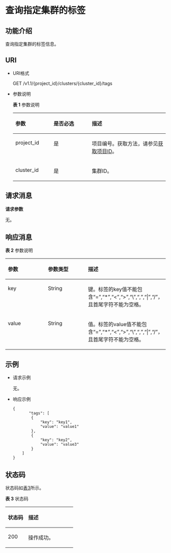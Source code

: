 # 查询指定集群的标签<a name="ZH-CN_TOPIC_0172486212"></a>

## 功能介绍<a name="s2dea9a4d93f74e39ba20cbedd4b7e8be"></a>

查询指定集群的标签信息。

## URI<a name="s61128a85a7bf43eea9d5e251476421e3"></a>

-   URI格式

    GET /v1.1/\{project\_id\}/clusters/\{cluster\_id\}/tags

-   参数说明

    **表 1**  参数说明

    <a name="t10d6a27e439748119bac5dba8ff725ee"></a>
    <table><thead align="left"><tr id="rc00b1d4d619d49578b746b159f6b14ef"><th class="cellrowborder" valign="top" width="25%" id="mcps1.2.4.1.1"><p id="aba577efd88e64045a07aecffdf6aa549"><a name="aba577efd88e64045a07aecffdf6aa549"></a><a name="aba577efd88e64045a07aecffdf6aa549"></a>参数</p>
    </th>
    <th class="cellrowborder" valign="top" width="25%" id="mcps1.2.4.1.2"><p id="zh-cn_topic_0110707083_p388412816227"><a name="zh-cn_topic_0110707083_p388412816227"></a><a name="zh-cn_topic_0110707083_p388412816227"></a>是否必选</p>
    </th>
    <th class="cellrowborder" valign="top" width="50%" id="mcps1.2.4.1.3"><p id="acb15181715474e73ac583c8ce5d0781e"><a name="acb15181715474e73ac583c8ce5d0781e"></a><a name="acb15181715474e73ac583c8ce5d0781e"></a>描述</p>
    </th>
    </tr>
    </thead>
    <tbody><tr id="r46543c343acf45a5838026f8b399eb51"><td class="cellrowborder" valign="top" width="25%" headers="mcps1.2.4.1.1 "><p id="a0b1454912a70443c8c7e81db3de6e78a"><a name="a0b1454912a70443c8c7e81db3de6e78a"></a><a name="a0b1454912a70443c8c7e81db3de6e78a"></a>project_id</p>
    </td>
    <td class="cellrowborder" valign="top" width="25%" headers="mcps1.2.4.1.2 "><p id="a216bc5b881df408a8c8ae8bf39ba85a0"><a name="a216bc5b881df408a8c8ae8bf39ba85a0"></a><a name="a216bc5b881df408a8c8ae8bf39ba85a0"></a>是</p>
    </td>
    <td class="cellrowborder" valign="top" width="50%" headers="mcps1.2.4.1.3 "><p id="a748e1bc3a75c4d91a7fc3722e0b9e6a8"><a name="a748e1bc3a75c4d91a7fc3722e0b9e6a8"></a><a name="a748e1bc3a75c4d91a7fc3722e0b9e6a8"></a>项目编号。获取方法，请参见<a href="获取项目ID.md">获取项目ID</a>。</p>
    </td>
    </tr>
    <tr id="rbc810e17a79b41bd8c797bf23c58abcb"><td class="cellrowborder" valign="top" width="25%" headers="mcps1.2.4.1.1 "><p id="zh-cn_topic_0110707083_p288462815221"><a name="zh-cn_topic_0110707083_p288462815221"></a><a name="zh-cn_topic_0110707083_p288462815221"></a>cluster_id</p>
    </td>
    <td class="cellrowborder" valign="top" width="25%" headers="mcps1.2.4.1.2 "><p id="ae2a3892ba1744cbaad8fe0694bec9afa"><a name="ae2a3892ba1744cbaad8fe0694bec9afa"></a><a name="ae2a3892ba1744cbaad8fe0694bec9afa"></a>是</p>
    </td>
    <td class="cellrowborder" valign="top" width="50%" headers="mcps1.2.4.1.3 "><p id="zh-cn_topic_0110707083_p78845285227"><a name="zh-cn_topic_0110707083_p78845285227"></a><a name="zh-cn_topic_0110707083_p78845285227"></a>集群ID。</p>
    </td>
    </tr>
    </tbody>
    </table>


## 请求消息<a name="s7d33ebe92ff14e34987ea021c259c478"></a>

**请求参数**

无。

## 响应消息<a name="s7761860ece7c49d0b77a9177c2ccbc06"></a>

**表 2**  参数说明

<a name="table16429741613"></a>
<table><thead align="left"><tr id="row6447741616"><th class="cellrowborder" valign="top" width="25%" id="mcps1.2.4.1.1"><p id="p144437171619"><a name="p144437171619"></a><a name="p144437171619"></a>参数</p>
</th>
<th class="cellrowborder" valign="top" width="25%" id="mcps1.2.4.1.2"><p id="p847075161"><a name="p847075161"></a><a name="p847075161"></a>参数类型</p>
</th>
<th class="cellrowborder" valign="top" width="50%" id="mcps1.2.4.1.3"><p id="p1548378165"><a name="p1548378165"></a><a name="p1548378165"></a>描述</p>
</th>
</tr>
</thead>
<tbody><tr id="row124947121617"><td class="cellrowborder" valign="top" width="25%" headers="mcps1.2.4.1.1 "><p id="p18491073163"><a name="p18491073163"></a><a name="p18491073163"></a>key</p>
</td>
<td class="cellrowborder" valign="top" width="25%" headers="mcps1.2.4.1.2 "><p id="p0492712166"><a name="p0492712166"></a><a name="p0492712166"></a>String</p>
</td>
<td class="cellrowborder" valign="top" width="50%" headers="mcps1.2.4.1.3 "><p id="p164907111612"><a name="p164907111612"></a><a name="p164907111612"></a>键。标签的key值不能包含“=”,“*”,“&lt;”,“&gt;”,“\”,“,”,“|”,“/”，且首尾字符不能为空格。</p>
</td>
</tr>
<tr id="row17501761611"><td class="cellrowborder" valign="top" width="25%" headers="mcps1.2.4.1.1 "><p id="p115087181618"><a name="p115087181618"></a><a name="p115087181618"></a>value</p>
</td>
<td class="cellrowborder" valign="top" width="25%" headers="mcps1.2.4.1.2 "><p id="p35027201610"><a name="p35027201610"></a><a name="p35027201610"></a>String</p>
</td>
<td class="cellrowborder" valign="top" width="50%" headers="mcps1.2.4.1.3 "><p id="p35027151611"><a name="p35027151611"></a><a name="p35027151611"></a>值。标签的value值不能包含“=”,“*”,“&lt;”,“&gt;”,“\”,“,”,“|”,“/”，且首尾字符不能为空格。</p>
</td>
</tr>
</tbody>
</table>

## 示例<a name="s936b4472ffcd469cabb7f86045e4a8d9"></a>

-   请求示例

    无。

-   响应示例

    ```
    { 
           "tags": [ 
            { 
                "key": "key1", 
                "value": "value1" 
            }, 
            { 
                "key": "key2", 
                "value": "value3" 
            } 
        ] 
    } 
    ```


## 状态码<a name="s90bcfddb775445708aada537153df78f"></a>

状态码如[表3](#t8879ab801c3841179c9f683931ddb28e)所示。

**表 3**  状态码

<a name="t8879ab801c3841179c9f683931ddb28e"></a>
<table><thead align="left"><tr id="r36d47cc57e1642c4b85707586a41e0eb"><th class="cellrowborder" valign="top" width="30%" id="mcps1.2.3.1.1"><p id="a75d57993e25f418f98e400b75d8c69f0"><a name="a75d57993e25f418f98e400b75d8c69f0"></a><a name="a75d57993e25f418f98e400b75d8c69f0"></a>状态码</p>
</th>
<th class="cellrowborder" valign="top" width="70%" id="mcps1.2.3.1.2"><p id="adb28f2a54c104798b44f849c0c35cc7c"><a name="adb28f2a54c104798b44f849c0c35cc7c"></a><a name="adb28f2a54c104798b44f849c0c35cc7c"></a>描述</p>
</th>
</tr>
</thead>
<tbody><tr id="reded02762a3e4e20bdb2ff58a490425b"><td class="cellrowborder" valign="top" width="30%" headers="mcps1.2.3.1.1 "><p id="af56600e03d6442c2801caf1ce7308bb9"><a name="af56600e03d6442c2801caf1ce7308bb9"></a><a name="af56600e03d6442c2801caf1ce7308bb9"></a>200</p>
</td>
<td class="cellrowborder" valign="top" width="70%" headers="mcps1.2.3.1.2 "><p id="zh-cn_topic_0110707083_p39771881331"><a name="zh-cn_topic_0110707083_p39771881331"></a><a name="zh-cn_topic_0110707083_p39771881331"></a>操作成功。</p>
</td>
</tr>
</tbody>
</table>

